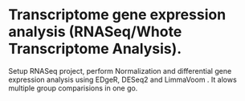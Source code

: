 # Transcriptome gene expression analysis (RNASeq/Whote Transcriptome Analysis). 

Setup RNASeq project, perform Normalization and differential gene expression analysis using EDgeR, DESeq2 and LimmaVoom . 
It alows multiple group comparisions in one go.
